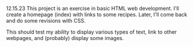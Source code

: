 12.15.23
This project is an exercise in basic HTML web development. I'll create a homepage (index) with links to some recipes. Later, I'll come back and do some revisions with CSS. 

This should test my ability to display various types of text, link to other webpages, and (probably) display some images.
